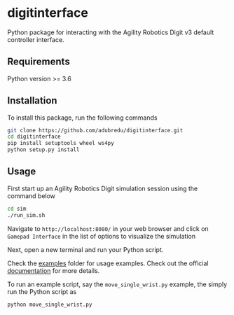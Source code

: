 # digitinterface

Python package for interacting with the Agility Robotics Digit v3 default controller interface.

## Requirements
Python version >= 3.6

## Installation
To install this package, run the following commands
```bash
git clone https://github.com/adubredu/digitinterface.git
cd digitinterface
pip install setuptools wheel ws4py
python setup.py install
```

## Usage
First start up an Agility Robotics Digit simulation session using the command below
```bash
cd sim
./run_sim.sh
```
Navigate to `http://localhost:8080/` in your web browser and click on `Gamepad Interface` in the list of options to visualize the simulation

Next, open a new terminal and run your Python script.

Check the [examples](examples) folder for usage examples. Check out the official [documentation](https://adubredu.github.io/digitinterface) for more details.

To run an example script, say the `move_single_wrist.py` example, the simply run the Python script as
```bash
python move_single_wrist.py
```